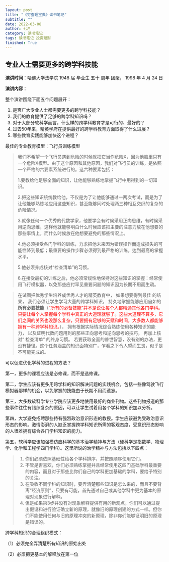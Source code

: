 ```yaml
---
layout: post
title: "《穷查理宝典》读书笔记"
subtitle: ""
date: 2022-03-08
author: 七月
category: 读书笔记
tags: 读书笔记 投资理财
finished: True
---
```


## 专业人士需要更多的跨学科技能

**演讲时间**：哈佛大学法学院 1948 届 毕业生 五十 周年 团聚， 1998 年 4 月 24 日

**演讲内容**：

整个演讲围绕下面五个问题展开：

1. 是否广大专业人士都需要更多的跨学科技能？
2. 我们的教育提供了足够的跨学科知识吗？
3. 对于大部分软科学而言，什么样的跨学科教育才是可行的、最好的？
4. 过去50年来，精英学府在提供最好的跨学科教育方面取得了什么进展？
5. 哪些教育实践能够加快这个进程？



最佳的专业教育模型：飞行员训练模型

> 我们不希望一个飞行员遇到危险的时候就把它当作危险X，因为他脑里只有一个危险X模型。由于这个原因和其他原因，我们对飞行员的训练，是依照一个严格的六要素系统进行的。这六种要素包括：
>
> 1.要教给他足够全面的知识，让他能够熟练地掌握飞行中用得到的一切知识。
>
> 2.把这些知识统统教给他，不仅是为了让他能够通过一两次考试，而是为了让他能够熟练地应用这些知识，甚至能够同时处理两三种相互交织的复杂的危险情况。
>
> 3.就像任何一个优秀的代数学家，他要学会有时候采用正向思维，有时候采用逆向思维，这样他就能够明白什么时候应该把主要的注意力放在他想要的那些事情上，而什么时候放在他想要避免的那些情况上。
>
> 4.他必须接受各门学科的训练，力求把他未来因为错误操作而造成损失的可能性降到最低；最重要的操作步骤必须得到最严格的训练，达到最高的掌握水平。
>
> 5.他必须养成核对“检查清单”的习惯。
>
> 6.在接受最初的训练之后，他必须常规性地保持对这些知识的掌握：经常使用飞行模拟器，以免那些应付罕见重要问题的知识因为长期不用而生疏。

> 在试图把优秀学生培养成优秀人才的精英教育中， 如果想要得到最佳 的结果， 我们必须让学生学习大量的跨学科知识， 持久地掌握能够应用自如的**所有必要技能**（<font color=red>“所有的必备技能”并不是说让每个人都精通其他各门学科。只要让每个人掌握每个学科中真正的大道理就够了。这些大道理不算多，它们之间的关系也没那么复杂，只要拥有足够的天赋和时间，大多数人都能够拥有一种跨学科知识。</font>）， 拥有根据实际情况综合熟练使用各种知识的能力， 以及证明代数问题用到的那些正向思考和逆向思考的技巧， 再加上核对“ 检查清单” 的终身习惯。 若要获取全面的普世智慧，没有别的办法，更没有捷径。这个任务涵盖的知识面特别广，乍看之下令人望而生畏，似乎是不可能完成的。
>



可以促进优化学科的进程的方法？

第一，更多的课程应该是必修课，而不是选修课。

第二，学生应该有更多用跨学科的知识解决问题的实践机会，包括一些像驾驶飞行模拟器那样的机会，以免掌握的技能由于长期不用而遗忘。

第三，大多数软科学专业学院应该更多地使用最好的商业刊物。这些刊物报道的那些事件往往有错综复杂的原因，可以让学生试着用各个学科的知识加以分析。

第四，大学避免招聘那些持有强烈政治意识形态的教授。学生应该避免受政治意识形态的影响。激情澎湃的人缺乏掌握跨学科知识所需的客观态度，受意识形态影响的人很难拥有综合各门学科知识的能力。

第五，软科学应该加强模仿应科学的基本治学精神与方法（硬科学是指数学、物理学、化学和工程学四门学科）。这里所说的治学精神与方法包括以下四点：

> 1. 你们必须依照基础性给各个学科排序，并按照顺序使用它们。
> 2. 不管是否喜欢，你们必须熟练掌握并且经常使用这四门基础学科最重要的内容，而且对于那些比你们自己的学科更加基础的学科，要给予特别的关注。
> 3. 在吸收不同学科的知识时，要弄清楚那些知识是怎么来的，而且不要背离“经济原则”，只要有可能，首先通过自己或其他学科中更为基本的原理对现象进行解释。
> 4. 但是如果第3步并没有对现象解释提供有用的新观点，你们可以通过提出假设和进行验证确立新的原理，就像旧的原理创建的方式一样。但你们不能使用任何与旧的原理冲突的新原理，除非你们能够证明旧的原理是错误的。

跨学科知识的合理组织模式：

（1）必须完全弄清楚所有知识的原始出处

（2）必须把更基本的解释放在第一位

